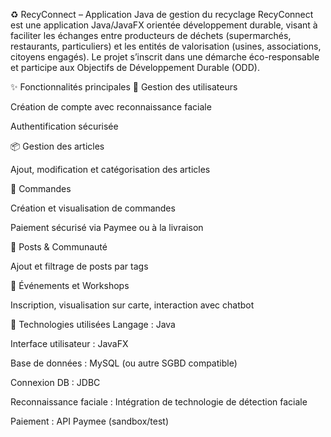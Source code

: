 ♻️ RecyConnect – Application Java de gestion du recyclage
RecyConnect est une application Java/JavaFX orientée développement durable, visant à faciliter les échanges entre producteurs de déchets (supermarchés, restaurants, particuliers) et les entités de valorisation (usines, associations, citoyens engagés). Le projet s’inscrit dans une démarche éco-responsable et participe aux Objectifs de Développement Durable (ODD).

✨ Fonctionnalités principales
🔐 Gestion des utilisateurs

Création de compte avec reconnaissance faciale

Authentification sécurisée

📦 Gestion des articles

Ajout, modification et catégorisation des articles

🛒 Commandes

Création et visualisation de commandes

Paiement sécurisé via Paymee ou à la livraison

📝 Posts & Communauté

Ajout et filtrage de posts par tags

📅 Événements et Workshops

Inscription, visualisation sur carte, interaction avec chatbot

🧰 Technologies utilisées
Langage : Java

Interface utilisateur : JavaFX

Base de données : MySQL (ou autre SGBD compatible)

Connexion DB : JDBC

Reconnaissance faciale : Intégration de technologie de détection faciale

Paiement : API Paymee (sandbox/test)
